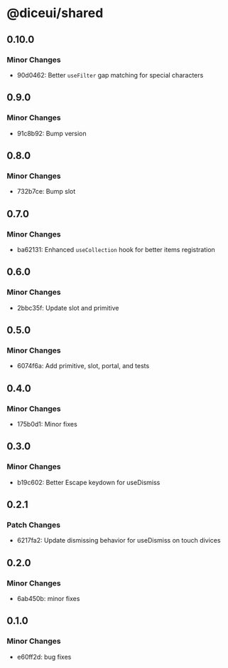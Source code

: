 # @diceui/shared

## 0.10.0

### Minor Changes

- 90d0462: Better `useFilter` gap matching for special characters

## 0.9.0

### Minor Changes

- 91c8b92: Bump version

## 0.8.0

### Minor Changes

- 732b7ce: Bump slot

## 0.7.0

### Minor Changes

- ba62131: Enhanced `useCollection` hook for better items registration

## 0.6.0

### Minor Changes

- 2bbc35f: Update slot and primitive

## 0.5.0

### Minor Changes

- 6074f6a: Add primitive, slot, portal, and tests

## 0.4.0

### Minor Changes

- 175b0d1: Minor fixes

## 0.3.0

### Minor Changes

- b19c602: Better Escape keydown for useDismiss

## 0.2.1

### Patch Changes

- 6217fa2: Update dismissing behavior for useDismiss on touch divices

## 0.2.0

### Minor Changes

- 6ab450b: minor fixes

## 0.1.0

### Minor Changes

- e60ff2d: bug fixes
